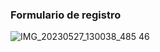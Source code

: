 ### Formulario de registro




![IMG_20230527_130038_485 46](https://github.com/maribel848/agamos-pizza/assets/132409580/70351b20-6362-41fe-a9db-6272acda1a50)
 
